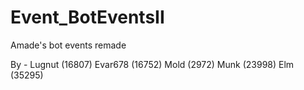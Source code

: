 Event_BotEventsII
=================

Amade's bot events remade

By -
Lugnut (16807)
Evar678 (16752)
Mold (2972)
Munk (23998)
Elm (35295)